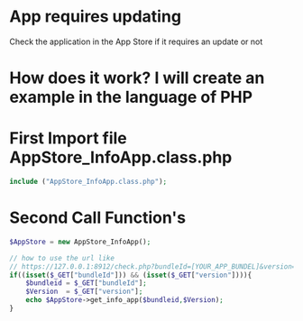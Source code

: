 # App requires updating
Check the application in the App Store if it requires an update or not

# How does it work? I will create an example in the language of PHP

# First Import file AppStore_InfoApp.class.php
```PHP
include ("AppStore_InfoApp.class.php");
```

# Second Call Function's
```PHP
$AppStore = new AppStore_InfoApp();

// how to use the url like 
// https://127.0.0.1:8912/check.php?bundleId=[YOUR_APP_BUNDEL]&version=[YOUR_APP_VERSION]
if((isset($_GET["bundleId"])) && (isset($_GET["version"]))){
    $bundleid = $_GET["bundleId"];
    $Version  = $_GET["version"];
    echo $AppStore->get_info_app($bundleid,$Version);
}

```

